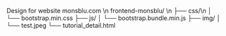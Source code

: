 Design for website monsblu.com \n
frontend-monsblu/ \n
├── css/\n
│   └── bootstrap.min.css
├── js/
│   └── bootstrap.bundle.min.js
├── img/
│   └── test.jpeg
└── tutorial_detail.html